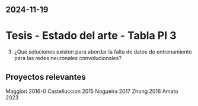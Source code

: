2024-11-19
---
# Tesis - Estado del arte - Tabla PI 3

3. ¿Qué soluciones existen para abordar la falta de datos de entrenamiento para las redes neuronales convolucionales?

## Proyectos relevantes
Maggiori 2016-0
Castelluccion 2015
Nogueira 2017
Zhong 2016
Amato 2023

